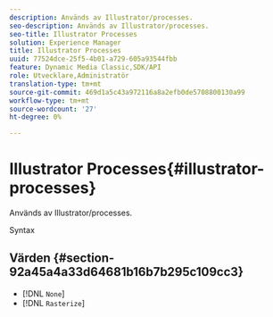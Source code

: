 ```yaml
---
description: Används av Illustrator/processes.
seo-description: Används av Illustrator/processes.
seo-title: Illustrator Processes
solution: Experience Manager
title: Illustrator Processes
uuid: 77524dce-25f5-4b01-a729-605a93544fbb
feature: Dynamic Media Classic,SDK/API
role: Utvecklare,Administratör
translation-type: tm+mt
source-git-commit: 469d1a5c43a972116a8a2efb0de5708800130a99
workflow-type: tm+mt
source-wordcount: '27'
ht-degree: 0%

---
```



# Illustrator Processes{#illustrator-processes}

Används av Illustrator/processes.

Syntax

## Värden {#section-92a45a4a33d64681b16b7b295c109cc3}

* [!DNL `None`]
* [!DNL `Rasterize`]

